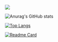 ![](https://github.com/seazabuky/seazabuky/blob/main/banner.png)

![Anurag's GitHub stats](https://github-readme-stats.vercel.app/api?username=seazabuky&show_icons=true&theme=cobalt)

[![Top Langs](https://github-readme-stats.vercel.app/api/top-langs/?username=seazabuky&layout=compact&theme=cobalt)](https://github.com/anuraghazra/github-readme-stats)

[![Readme Card](https://github-readme-stats.vercel.app/api/pin/?username=seazabuky&repo=Buky-The-Adventure&theme=cobalt&show_owner=true)](https://github.com/seazabuky/Buky-The-Adventure)



